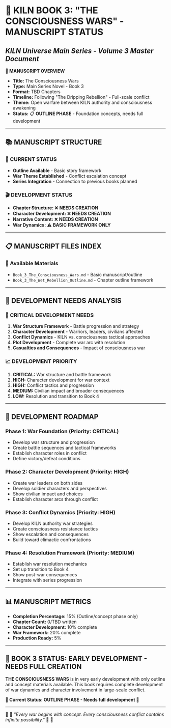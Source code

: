 # 🌊 KILN BOOK 3: "THE CONSCIOUSNESS WARS" - MANUSCRIPT STATUS
## *KILN Universe Main Series - Volume 3 Master Document*

**🌟 MANUSCRIPT OVERVIEW**
- **Title:** The Consciousness Wars
- **Type:** Main Series Novel - Book 3
- **Format:** TBD Chapters
- **Timeline:** Following "The Dripping Rebellion" - Full-scale conflict
- **Theme:** Open warfare between KILN authority and consciousness awakening
- **Status:** 📋 **OUTLINE PHASE** - Foundation concepts, needs full development

---

## 📚 **MANUSCRIPT STRUCTURE**

### **📖 CURRENT STATUS**
- **Outline Available** - Basic story framework
- **War Theme Established** - Conflict escalation concept
- **Series Integration** - Connection to previous books planned

### **🎬 DEVELOPMENT STATUS**
- **Chapter Structure:** ❌ **NEEDS CREATION**
- **Character Development:** ❌ **NEEDS CREATION**  
- **Narrative Content:** ❌ **NEEDS CREATION**
- **War Dynamics:** ⚠️ **BASIC FRAMEWORK ONLY**

---

## 📋 **MANUSCRIPT FILES INDEX**

### **📁 Available Materials**
- `Book_3_The_Consciousness_Wars.md` - Basic manuscript/outline
- `Book_3_The_Wet_Rebellion_Outline.md` - Chapter outline framework

---

## 🎯 **DEVELOPMENT NEEDS ANALYSIS**

### **🚧 CRITICAL DEVELOPMENT NEEDS**
1. **War Structure Framework** - Battle progression and strategy
2. **Character Development** - Warriors, leaders, civilians affected
3. **Conflict Dynamics** - KILN vs. consciousness tactical approaches
4. **Plot Development** - Complete war arc with resolution
5. **Casualties and Consequences** - Impact of consciousness war

### **📈 DEVELOPMENT PRIORITY**
1. **CRITICAL:** War structure and battle framework
2. **HIGH:** Character development for war context
3. **HIGH:** Conflict tactics and progression
4. **MEDIUM:** Civilian impact and broader consequences
5. **LOW:** Resolution and transition to Book 4

---

## 🚧 **DEVELOPMENT ROADMAP**

### **Phase 1: War Foundation** (Priority: CRITICAL)
- Develop war structure and progression
- Create battle sequences and tactical frameworks
- Establish character roles in conflict
- Define victory/defeat conditions

### **Phase 2: Character Development** (Priority: HIGH)
- Create war leaders on both sides
- Develop soldier characters and perspectives
- Show civilian impact and choices
- Establish character arcs through conflict

### **Phase 3: Conflict Dynamics** (Priority: HIGH)
- Develop KILN authority war strategies
- Create consciousness resistance tactics
- Show escalation and consequences
- Build toward climactic confrontations

### **Phase 4: Resolution Framework** (Priority: MEDIUM)
- Establish war resolution mechanics
- Set up transition to Book 4
- Show post-war consequences
- Integrate with series progression

---

## 📊 **MANUSCRIPT METRICS**

- **Completion Percentage:** 15% (Outline/concept phase only)
- **Chapter Count:** 0/TBD written
- **Character Development:** 10% complete
- **War Framework:** 20% complete
- **Production Ready:** 5%

---

## 🏺 **BOOK 3 STATUS: EARLY DEVELOPMENT - NEEDS FULL CREATION**

**THE CONSCIOUSNESS WARS** is in very early development with only outline and concept materials available. This book requires complete development of war dynamics and character involvement in large-scale conflict.

**📜 Current Status: OUTLINE PHASE - Needs full development 📜**

---

🏺 📜 *"Every war begins with concept. Every consciousness conflict contains infinite possibility."* 📜 🏺